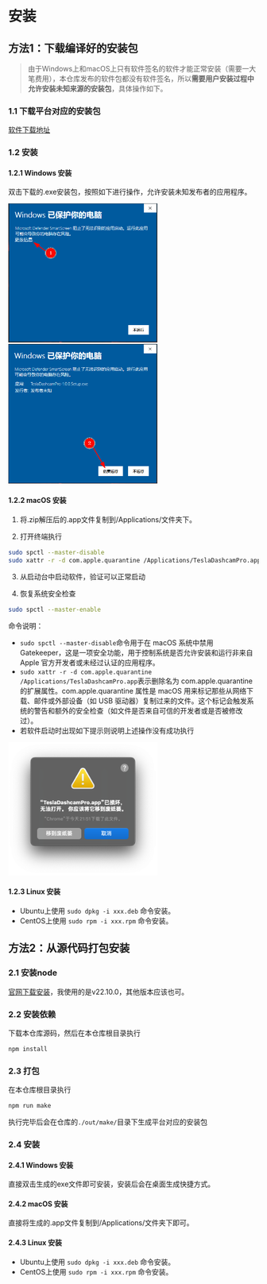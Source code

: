 # 安装

## 方法1：下载编译好的安装包

> 由于Windows上和macOS上只有软件签名的软件才能正常安装（需要一大笔费用），本仓库发布的软件包都没有软件签名，所以**需要用户安装过程中允许安装未知来源的安装包**，具体操作如下。

### 1.1 下载平台对应的安装包

[软件下载地址](https://github.com/JustForFunOk/tesla_dashcam_pro/releases)

### 1.2 安装

#### 1.2.1 Windows 安装
双击下载的.exe安装包，按照如下进行操作，允许安装未知发布者的应用程序。

<img src="./docs/images/windows_install1.png" alt="windows安装1" width="300">

<img src="./docs/images/windows_install2.png" alt="windows安装2" width="300">

#### 1.2.2 macOS 安装

1. 将.zip解压后的.app文件复制到/Applications/文件夹下。

2. 打开终端执行
``` bash
sudo spctl --master-disable
sudo xattr -r -d com.apple.quarantine /Applications/TeslaDashcamPro.app
```

3. 从启动台中启动软件，验证可以正常启动

4. 恢复系统安全检查
``` bash
sudo spctl --master-enable
```

命令说明：
* `sudo spctl --master-disable`命令用于在 macOS 系统中禁用 Gatekeeper，这是一项安全功能，用于控制系统是否允许安装和运行非来自 Apple 官方开发者或未经过认证的应用程序。
* `sudo xattr -r -d com.apple.quarantine /Applications/TeslaDashcamPro.app`表示删除名为 com.apple.quarantine 的扩展属性。com.apple.quarantine 属性是 macOS 用来标记那些从网络下载、邮件或外部设备（如 USB 驱动器）复制过来的文件。这个标记会触发系统的警告和额外的安全检查（如文件是否来自可信的开发者或是否被修改过）。
* 若软件启动时出现如下提示则说明上述操作没有成功执行
<img src="./docs/images/macos_warning.png" alt="macos警告" width="300">


#### 1.2.3 Linux 安装
* Ubuntu上使用 `sudo dpkg -i xxx.deb` 命令安装。
* CentOS上使用 `sudo rpm -i xxx.rpm` 命令安装。





## 方法2：从源代码打包安装

### 2.1 安装node

[官网下载安装](https://nodejs.org/en/download/package-manager)，我使用的是v22.10.0，其他版本应该也可。

### 2.2 安装依赖
下载本仓库源码，然后在本仓库根目录执行
``` bash
npm install
```

### 2.3 打包
在本仓库根目录执行
``` bash
npm run make
```
执行完毕后会在仓库的`./out/make/`目录下生成平台对应的安装包

### 2.4 安装

#### 2.4.1 Windows 安装
直接双击生成的exe文件即可安装，安装后会在桌面生成快捷方式。

#### 2.4.2 macOS 安装
直接将生成的.app文件复制到/Applications/文件夹下即可。

#### 2.4.3 Linux 安装
* Ubuntu上使用 `sudo dpkg -i xxx.deb` 命令安装。
* CentOS上使用 `sudo rpm -i xxx.rpm` 命令安装。
